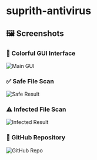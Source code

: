 # suprith-antivirus
## 🖼️ Screenshots

### 🎨 Colorful GUI Interface
![Main GUI](screenshots/ui_main.png)

### ✅ Safe File Scan
![Safe Result](screenshots/safe_result.png)

### ⚠️ Infected File Scan
![Infected Result](screenshots/infected_result.png)

### 📁 GitHub Repository
![GitHub Repo](screenshots/github_repo.png)
